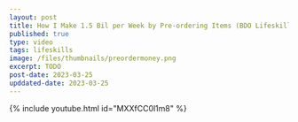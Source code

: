 ```yaml
---
layout: post
title: How I Make 1.5 Bil per Week by Pre-ordering Items (BDO Lifeskill Money Making)
published: true
type: video
tags: lifeskills
image: /files/thumbnails/preordermoney.png
excerpt: TODO
post-date: 2023-03-25
upddated-date: 2023-03-25
---
```



{% include youtube.html id="MXXfCC0l1m8" %}